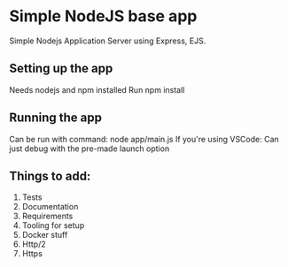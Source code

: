 # Simple NodeJS base app

Simple Nodejs Application Server using Express, EJS.

## Setting up the app

Needs nodejs and npm installed
Run npm install

## Running the app

Can be run with command: node app/main.js
If you're using VSCode: Can just debug with the pre-made launch option

## Things to add:

1. Tests
2. Documentation
3. Requirements
4. Tooling for setup
5. Docker stuff
6. Http/2
7. Https